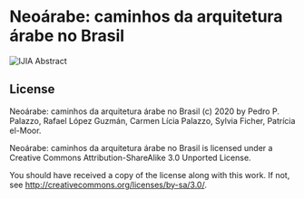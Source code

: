 Neoárabe: caminhos da arquitetura árabe no Brasil
=================================================

![IJIA Abstract](https://github.com/dmcpatrimonio/neoarabe/workflows/.github/workflows/ijia-abstract.yaml/badge.svg?branch=ijia)

License
-------

 Neoárabe: caminhos da arquitetura árabe no Brasil (c) 2020 by Pedro P.
 Palazzo, Rafael López Guzmán, Carmen Lícia Palazzo, Sylvia Ficher,
 Patrícia el-Moor.
 
 Neoárabe: caminhos da arquitetura árabe no Brasil is licensed under a
 Creative Commons Attribution-ShareAlike 3.0 Unported License.
 
 You should have received a copy of the license along with this
 work.  If not, see <http://creativecommons.org/licenses/by-sa/3.0/>.